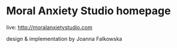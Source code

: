 # Moral Anxiety Studio homepage

live: http://moralanxietystudio.com

design & implementation by Joanna Falkowska
